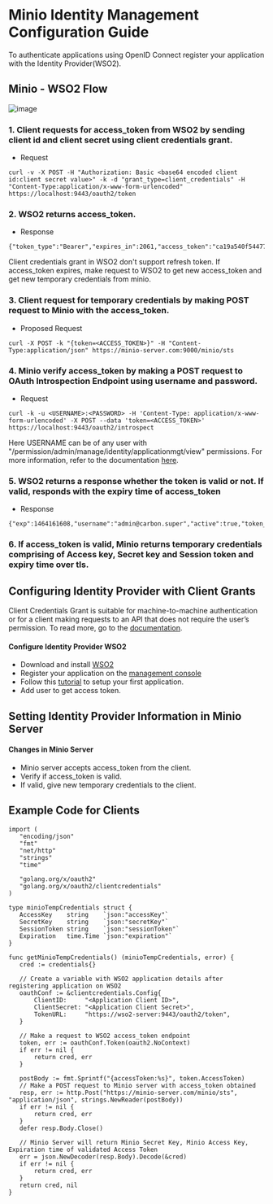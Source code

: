 
# Minio Identity Management Configuration Guide

To authenticate applications using OpenID Connect register your application with the Identity Provider(WSO2).

## Minio - WSO2 Flow
 
![image](https://user-images.githubusercontent.com/22103395/41629299-93d3abac-73dd-11e8-9c88-948db2cc51e7.png)

### 1. Client requests for access_token from WSO2 by sending client id and client secret using client credentials grant.

   - Request
```
curl -v -X POST -H "Authorization: Basic <base64 encoded client id:client secret value>" -k -d "grant_type=client_credentials" -H "Content-Type:application/x-www-form-urlencoded" https://localhost:9443/oauth2/token
```

### 2. WSO2 returns access_token.

  - Response
```
{"token_type":"Bearer","expires_in":2061,"access_token":"ca19a540f544777860e44e75f605d927"}

```

Client credentials grant in WSO2 don't support refresh token. If access_token expires, make request to WSO2 to get new access_token and get new temporary credentials from minio.

### 3. Client request for temporary credentials by making POST request to Minio with the access_token.
- Proposed Request
```
curl -X POST -k "{token=<ACCESS_TOKEN>}" -H "Content-Type:application/json" https://minio-server.com:9000/minio/sts
```

### 4. Minio verify access_token by making a POST request to OAuth Introspection Endpoint using username and password.

  - Request 
```
curl -k -u <USERNAME>:<PASSWORD> -H 'Content-Type: application/x-www-form-urlencoded' -X POST --data 'token=<ACCESS_TOKEN>' https://localhost:9443/oauth2/introspect
```

Here USERNAME can be of any user with "/permission/admin/manage/identity/applicationmgt/view" permissions. For more information, refer to the documentation [here](https://docs.wso2.com/display/IS530/Invoke+the+OAuth+Introspection+Endpoint).

### 5. WSO2 returns a response whether the token is valid or not. If valid, responds with the expiry time of access_token

  - Response
```
{"exp":1464161608,"username":"admin@carbon.super","active":true,"token_type":"Bearer","client_id":"rgfKVdnMQnJSSr_pKFTxj3apiwYa","iat":1464158008}
```

### 6. If access_token is valid, Minio returns temporary credentials comprising of Access key, Secret key and Session token and expiry time over tls.


## Configuring Identity Provider with Client Grants
Client Credentials Grant is suitable for machine-to-machine authentication or for a client making requests to an API that does not require the user’s permission. To read more, go to the [documentation](https://docs.wso2.com/display/IS510/Client+Credentials+Grant).

#### Configure Identity Provider WSO2
  - Download and install [WSO2](https://docs.wso2.com/display/IS530/Installation+Guide)
  - Register your application on the [management console](https://docs.wso2.com/display/IS530/Getting+Started+with+the+Management+Console)
  - Follow this [tutorial](https://docs.wso2.com/display/IS530/Setting+Up+the+Sample+Webapp) to setup your first application.
  - Add user to get access token. 

## Setting Identity Provider Information in Minio Server
#### Changes in Minio Server
  - Minio server accepts access_token from the client.
  - Verify if access_token is valid.
  - If valid, give new temporary credentials to the client.

## Example Code for Clients
 ```
 import (
    "encoding/json"
    "fmt"
    "net/http"
    "strings"
    "time"

    "golang.org/x/oauth2"
    "golang.org/x/oauth2/clientcredentials"
)

type minioTempCredentials struct {
    AccessKey    string    `json:"accessKey"`
    SecretKey    string    `json:"secretKey"`
    SessionToken string    `json:"sessionToken"`
    Expiration   time.Time `json:"expiration"`
}

func getMinioTempCredentials() (minioTempCredentials, error) {
    cred := credentials{}

    // Create a variable with WSO2 application details after registering application on WSO2 
    oauthConf := &clientcredentials.Config{
        ClientID:     "<Application Client ID>",
        ClientSecret: "<Application Client Secret>",
        TokenURL:     "https://wso2-server:9443/oauth2/token",
    }

    // Make a request to WSO2 access_token endpoint
    token, err := oauthConf.Token(oauth2.NoContext)
    if err != nil {
        return cred, err
    }

    postBody := fmt.Sprintf("{accessToken:%s}", token.AccessToken)
    // Make a POST request to Minio server with access_token obtained
    resp, err := http.Post("https://minio-server.com/minio/sts", "application/json", strings.NewReader(postBody))
    if err != nil {
        return cred, err
    }
    defer resp.Body.Close()

    // Minio Server will return Minio Secret Key, Minio Access Key, Expiration time of validated Access Token
    err = json.NewDecoder(resp.Body).Decode(&cred)
    if err != nil {
        return cred, err
    }
    return cred, nil
}
```
